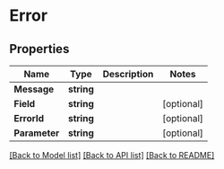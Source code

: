 # Error

## Properties

Name | Type | Description | Notes
------------ | ------------- | ------------- | -------------
**Message** | **string** |  |
**Field** | **string** |  |[optional] 
**ErrorId** | **string** |  |[optional] 
**Parameter** | **string** |  |[optional] 

[[Back to Model list]](../README.md#documentation-for-models) [[Back to API list]](../README.md#documentation-for-api-endpoints) [[Back to README]](../README.md)


